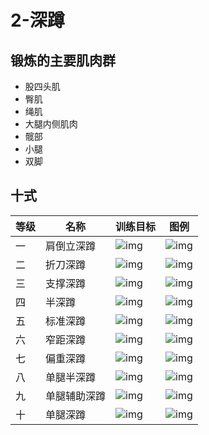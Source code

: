 # 2-深蹲

## 锻炼的主要肌肉群
- 股四头肌
- 臀肌
- 绳肌
- 大腿内侧肌肉
- 髋部
- 小腿
- 双脚

## 十式
|等级|名称|训练目标|图例|
|---|---|---|---|
|一|肩倒立深蹲|![img](./img/2-1-0.png)|![img](./img/2-1-1.png)|
|二|折刀深蹲|![img](./img/2-2-0.png)|![img](./img/2-2-1.png)|
|三|支撑深蹲|![img](./img/2-3-0.png)|![img](./img/2-3-1.png)|
|四|半深蹲|![img](./img/2-4-0.png)|![img](./img/2-4-1.png)|
|五|标准深蹲|![img](./img/2-5-0.png)|![img](./img/2-5-1.png)|
|六|窄距深蹲|![img](./img/2-6-0.png)|![img](./img/2-6-1.png)|
|七|偏重深蹲|![img](./img/2-7-0.png)|![img](./img/2-7-1.png)|
|八|单腿半深蹲|![img](./img/2-8-0.png)|![img](./img/2-8-1.png)|
|九|单腿辅助深蹲|![img](./img/2-9-0.png)|![img](./img/2-9-1.png)|
|十|单腿深蹲|![img](./img/2-10-0.png)|![img](./img/2-10-1.png)|
